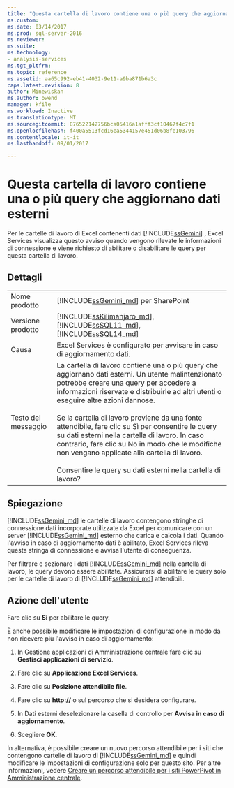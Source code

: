 ```yaml
---
title: "Questa cartella di lavoro contiene una o più query che aggiornano dati esterni | Documenti Microsoft"
ms.custom: 
ms.date: 03/14/2017
ms.prod: sql-server-2016
ms.reviewer: 
ms.suite: 
ms.technology:
- analysis-services
ms.tgt_pltfrm: 
ms.topic: reference
ms.assetid: aa65c992-eb41-4032-9e11-a9ba871b6a3c
caps.latest.revision: 8
author: Minewiskan
ms.author: owend
manager: kfile
ms.workload: Inactive
ms.translationtype: MT
ms.sourcegitcommit: 876522142756bca05416a1afff3cf10467f4c7f1
ms.openlocfilehash: f400a5513fcd16ea5344157e451d06b8fe103796
ms.contentlocale: it-it
ms.lasthandoff: 09/01/2017

---
```

# <a name="this-workbook-contains-one-or-more-queries-that-refresh-external-data"></a>Questa cartella di lavoro contiene una o più query che aggiornano dati esterni
  Per le cartelle di lavoro di Excel contenenti dati [!INCLUDE[ssGemini](../../includes/ssgemini-md.md)] , Excel Services visualizza questo avviso quando vengono rilevate le informazioni di connessione e viene richiesto di abilitare o disabilitare le query per questa cartella di lavoro.  
  
## <a name="details"></a>Dettagli  
  
|||  
|-|-|  
|Nome prodotto|[!INCLUDE[ssGemini_md](../../includes/ssgemini-md.md)] per SharePoint|  
|Versione prodotto|[!INCLUDE[ssKilimanjaro_md](../../includes/sskilimanjaro-md.md)], [!INCLUDE[ssSQL11_md](../../includes/sssql11-md.md)], [!INCLUDE[ssSQL14_md](../../includes/sssql14-md.md)]|  
|Causa|Excel Services è configurato per avvisare in caso di aggiornamento dati.|  
|Testo del messaggio|La cartella di lavoro contiene una o più query che aggiornano dati esterni. Un utente malintenzionato potrebbe creare una query per accedere a informazioni riservate e distribuirle ad altri utenti o eseguire altre azioni dannose.<br /><br /> Se la cartella di lavoro proviene da una fonte attendibile, fare clic su Sì per consentire le query su dati esterni nella cartella di lavoro. In caso contrario, fare clic su No in modo che le modifiche non vengano applicate alla cartella di lavoro.<br /><br /> Consentire le query su dati esterni nella cartella di lavoro?|  
  
## <a name="explanation"></a>Spiegazione  
 [!INCLUDE[ssGemini_md](../../includes/ssgemini-md.md)] le cartelle di lavoro contengono stringhe di connessione dati incorporate utilizzate da Excel per comunicare con un server [!INCLUDE[ssGemini_md](../../includes/ssgemini-md.md)] esterno che carica e calcola i dati. Quando l'avviso in caso di aggiornamento dati è abilitato, Excel Services rileva questa stringa di connessione e avvisa l'utente di conseguenza.  
  
 Per filtrare e sezionare i dati [!INCLUDE[ssGemini_md](../../includes/ssgemini-md.md)] nella cartella di lavoro, le query devono essere abilitate. Assicurarsi di abilitare le query solo per le cartelle di lavoro di [!INCLUDE[ssGemini_md](../../includes/ssgemini-md.md)] attendibili.  
  
## <a name="user-action"></a>Azione dell'utente  
 Fare clic su **Sì** per abilitare le query.  
  
 È anche possibile modificare le impostazioni di configurazione in modo da non ricevere più l'avviso in caso di aggiornamento:  
  
1.  In Gestione applicazioni di Amministrazione centrale fare clic su **Gestisci applicazioni di servizio**.  
  
2.  Fare clic su **Applicazione Excel Services**.  
  
3.  Fare clic su **Posizione attendibile file**.  
  
4.  Fare clic su **http://** o sul percorso che si desidera configurare.  
  
5.  In Dati esterni deselezionare la casella di controllo per **Avvisa in caso di aggiornamento**.  
  
6.  Scegliere **OK**.  
  
 In alternativa, è possibile creare un nuovo percorso attendibile per i siti che contengono cartelle di lavoro di [!INCLUDE[ssGemini_md](../../includes/ssgemini-md.md)] e quindi modificare le impostazioni di configurazione solo per questo sito. Per altre informazioni, vedere [Creare un percorso attendibile per i siti PowerPivot in Amministrazione centrale](../../analysis-services/power-pivot-sharepoint/create-a-trusted-location-for-power-pivot-sites-in-central-administration.md).  
  
  

